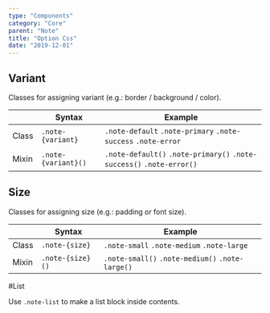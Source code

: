 ```yaml
---
type: "Components"
category: "Core"
parent: "Note"
title: "Option Css"
date: "2019-12-01"
---
```


## Variant

Classes for assigning variant (e.g.: border / background / color).

<div class="table-scroll">

|                         | Syntax                                    | Example                       |
| ----------------------- | ----------------------------------------- | ----------------------------- |
| Class                   | `.note-{variant}`                        | `.note-default` `.note-primary` `.note-success` `.note-error` |
| Mixin                   | `.note-{variant}()`                      | `.note-default()` `.note-primary()`  `.note-success()` `.note-error()`   |

</div>

<demo>
  <demovanilla src="vanilla/components/core/note/variant">
  </demovanilla>
</demo>

## Size

Classes for assigning size (e.g.: padding or font size).

<div class="table-scroll">

|                         | Syntax                                    | Example                       |
| ----------------------- | ----------------------------------------- | ----------------------------- |
| Class                   | `.note-{size}`                           | `.note-small` `.note-medium` `.note-large`|
| Mixin                   | `.note-{size}()`                         | `.note-small()` `.note-medium()`  `.note-large()`   |

</div>

<demo>
  <demovanilla src="vanilla/components/core/note/size">
  </demovanilla>
</demo>

#List

Use `.note-list` to make a list block inside contents.

<script type="text/plain" class="language-markup">
  <div class="note note-default">
    <div class="note-list">
      <!-- content -->
    </div>
  </div>
</script>

<demo>
  <demovanilla src="vanilla/components/core/note/block">
  </demovanilla>
</demo>
